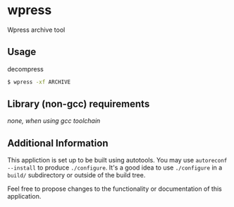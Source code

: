 # wpress
Wpress archive tool

## Usage
decompress
```bash
$ wpress -xf ARCHIVE
```

## Library (non-gcc) requirements
*none, when using gcc toolchain*

## Additional Information
This appliction is set up to be built using autotools. You may use
`autoreconf --install` to produce `./configure`. It's a good idea to use
`./configure` in a `build/` subdirectory or outside of the build tree.

Feel free to propose changes to the functionality or documentation of this
application.

